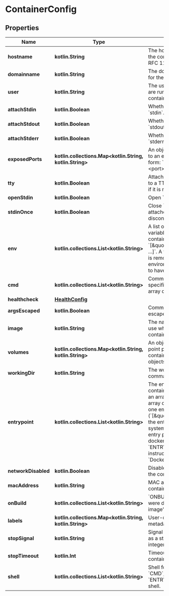 
# ContainerConfig

## Properties
Name | Type | Description | Notes
------------ | ------------- | ------------- | -------------
**hostname** | **kotlin.String** | The hostname to use for the container, as a valid RFC 1123 hostname. |  [optional]
**domainname** | **kotlin.String** | The domain name to use for the container. |  [optional]
**user** | **kotlin.String** | The user that commands are run as inside the container. |  [optional]
**attachStdin** | **kotlin.Boolean** | Whether to attach to &#x60;stdin&#x60;. |  [optional]
**attachStdout** | **kotlin.Boolean** | Whether to attach to &#x60;stdout&#x60;. |  [optional]
**attachStderr** | **kotlin.Boolean** | Whether to attach to &#x60;stderr&#x60;. |  [optional]
**exposedPorts** | **kotlin.collections.Map&lt;kotlin.String, kotlin.String&gt;** | An object mapping ports to an empty object in the form:  &#x60;{\&quot;&lt;port&gt;/&lt;tcp|udp|sctp&gt;\&quot;: {}}&#x60;  |  [optional]
**tty** | **kotlin.Boolean** | Attach standard streams to a TTY, including &#x60;stdin&#x60; if it is not closed.  |  [optional]
**openStdin** | **kotlin.Boolean** | Open &#x60;stdin&#x60; |  [optional]
**stdinOnce** | **kotlin.Boolean** | Close &#x60;stdin&#x60; after one attached client disconnects |  [optional]
**env** | **kotlin.collections.List&lt;kotlin.String&gt;** | A list of environment variables to set inside the container in the form &#x60;[\&quot;VAR&#x3D;value\&quot;, ...]&#x60;. A variable without &#x60;&#x3D;&#x60; is removed from the environment, rather than to have an empty value.  |  [optional]
**cmd** | **kotlin.collections.List&lt;kotlin.String&gt;** | Command to run specified as a string or an array of strings.  |  [optional]
**healthcheck** | [**HealthConfig**](HealthConfig.md) |  |  [optional]
**argsEscaped** | **kotlin.Boolean** | Command is already escaped (Windows only) |  [optional]
**image** | **kotlin.String** | The name of the image to use when creating the container/  |  [optional]
**volumes** | **kotlin.collections.Map&lt;kotlin.String, kotlin.String&gt;** | An object mapping mount point paths inside the container to empty objects.  |  [optional]
**workingDir** | **kotlin.String** | The working directory for commands to run in. |  [optional]
**entrypoint** | **kotlin.collections.List&lt;kotlin.String&gt;** | The entry point for the container as a string or an array of strings.  If the array consists of exactly one empty string (&#x60;[\&quot;\&quot;]&#x60;) then the entry point is reset to system default (i.e., the entry point used by docker when there is no &#x60;ENTRYPOINT&#x60; instruction in the &#x60;Dockerfile&#x60;).  |  [optional]
**networkDisabled** | **kotlin.Boolean** | Disable networking for the container. |  [optional]
**macAddress** | **kotlin.String** | MAC address of the container. |  [optional]
**onBuild** | **kotlin.collections.List&lt;kotlin.String&gt;** | &#x60;ONBUILD&#x60; metadata that were defined in the image&#39;s &#x60;Dockerfile&#x60;.  |  [optional]
**labels** | **kotlin.collections.Map&lt;kotlin.String, kotlin.String&gt;** | User-defined key/value metadata. |  [optional]
**stopSignal** | **kotlin.String** | Signal to stop a container as a string or unsigned integer.  |  [optional]
**stopTimeout** | **kotlin.Int** | Timeout to stop a container in seconds. |  [optional]
**shell** | **kotlin.collections.List&lt;kotlin.String&gt;** | Shell for when &#x60;RUN&#x60;, &#x60;CMD&#x60;, and &#x60;ENTRYPOINT&#x60; uses a shell.  |  [optional]



